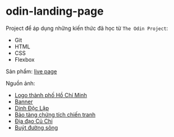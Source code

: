 # odin-landing-page

Project để áp dụng những kiến thức đã học từ `The Odin Project`:
- Git
- HTML
- CSS
- Flexbox

Sản phẩm: [live page](https://caominhtu.github.io/odin-landing-page/)

Nguồn ảnh:
- [Logo thành phố Hồ Chí Minh](https://hochiminhcity.gov.vn/)
- [Banner](https://www.visithcmc.vn/event/tuan-le-du-lich-thanh-pho-ho-chi-minh-2023)
- [Dinh Độc Lập](https://vi.wikipedia.org/wiki/Dinh_%C4%90%E1%BB%99c_L%E1%BA%ADp)
- [Bảo tàng chứng tích chiến tranh](https://cand.com.vn/Tieu-diem-van-hoa/bao-tang-chung-tich-chien-tranh-diem-den-lich-su-vi-hoa-binh-i692018/)
- [Địa đạo Củ Chi](https://sinhcafetour.vn/tour-dia-dao-cu-chi-nua-ngay.htm)
- [Buýt đường sông](https://saigonwaterbus.com/)
